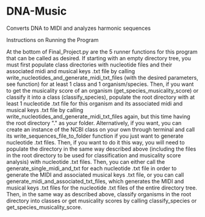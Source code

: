 # DNA-Music
Converts DNA to MIDI and analyzes harmonic sequences

Instructions on Running the Program

At the bottom of Final_Project.py are the 5 runner functions for this program that can be called as desired. If starting with an empty directory tree, you must first populate class directories with nucleotide files and their associated midi and musical keys .txt file by calling write_nucleotides_and_generate_midi_txt_files (with the desired parameters, see function) for at least 1 class and 1 organism/species.
Then, if you want to get the musicality score of an organism (get_species_musicality_score) or classify it into a class (classify_species), populate the root directory with at least 1 nucleotide .txt file for this organism and its associated midi and musical keys .txt file by calling write_nucleotides_and_generate_midi_txt_files again, but this time having the root directory "." as your folder. 
Alternatively, if you want, you can create an instance of the NCBI class on your own through terminal and call its write_sequences_file_to_folder function if you just want to generate nucleotide .txt files.
Then, if you want to do it this way, you will need to populate the directory in the same way described above (including the files in the root directory to be used for classification and musicality score analysis) with nucleotide .txt files. Then, you can either call the generate_single_midi_and_txt for each nucleotide .txt file in order to generate the MIDI and associated musical keys .txt file, or you can call generate_midi_and_associated_txt_files, which generates the MIDI and musical keys .txt files for the nucleotide .txt files of the entire directory tree.
Then, in the same way as described above, classify organisms in the root directory into classes or get musicality scores by calling classify_species or get_species_musicality_score.

